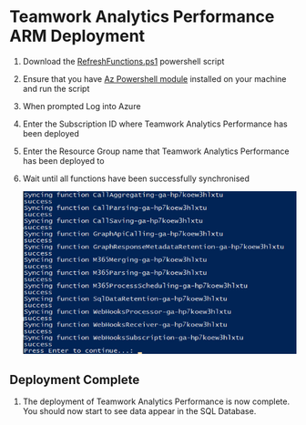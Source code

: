 # Teamwork Analytics Performance ARM Deployment

1. Download the [RefreshFunctions.ps1](https://github.com/modalitysystems/TWAPerformanceGABuilds/releases/download/RefreshFunctions/RefreshFunctions.ps1) powershell script

2. Ensure that you have [Az Powershell module](https://docs.microsoft.com/en-us/powershell/azure/new-azureps-module-az) installed on your machine and run the script

3. When prompted Log into Azure

4. Enter the Subscription ID where Teamwork Analytics Performance has been deployed

5. Enter the Resource Group name that Teamwork Analytics Performance has been deployed to

6. Wait until all functions have been successfully synchronised

   ![Progress](images/RefreshFunctions.png)

## Deployment Complete

1. The deployment of Teamwork Analytics Performance is now complete. You should now start to see data appear in the SQL Database.